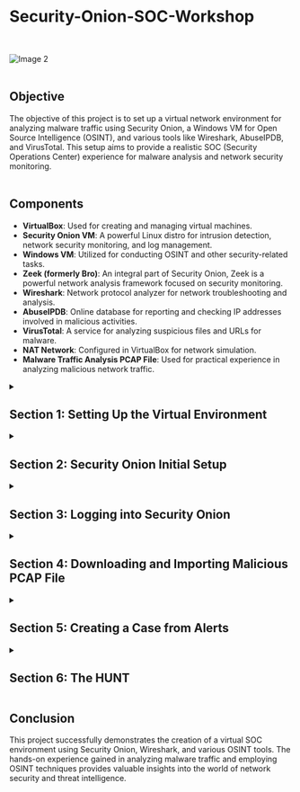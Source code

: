 # Security-Onion-SOC-Workshop
<br>

  ![Image 2](https://i.imgur.com/mObZonw.png)
<br><br>

## Objective

The objective of this project is to set up a virtual network environment for analyzing malware traffic using Security Onion, a Windows VM for Open Source Intelligence (OSINT), and various tools like Wireshark, AbuseIPDB, and VirusTotal. This setup aims to provide a realistic SOC (Security Operations Center) experience for malware analysis and network security monitoring. <br><br>

## Components

- **VirtualBox**: Used for creating and managing virtual machines.
- **Security Onion VM**: A powerful Linux distro for intrusion detection, network security monitoring, and log management.
- **Windows VM**: Utilized for conducting OSINT and other security-related tasks.
- **Zeek (formerly Bro)**: An integral part of Security Onion, Zeek is a powerful network analysis framework focused on security monitoring.
- **Wireshark**: Network protocol analyzer for network troubleshooting and analysis.
- **AbuseIPDB**: Online database for reporting and checking IP addresses involved in malicious activities.
- **VirusTotal**: A service for analyzing suspicious files and URLs for malware.
- **NAT Network**: Configured in VirtualBox for network simulation.
- **Malware Traffic Analysis PCAP File**: Used for practical experience in analyzing malicious network traffic.

<details>
  <summary><h2><b>Section 1: Setting Up the Virtual Environment</b></h2></summary>
  This section will guide us through the setup of our virtual environment using VirtualBox. We'll configure a NAT network and install two virtual machines – one for Security Onion and another for a Windows environment to facilitate OSINT and to access the Security Onion web interface. <br><br>

  - **Step 1: Download Security Onion ISO File**:  
    Begin by downloading the Security Onion ISO file from the official Security Onion GitHub page. This ISO file will be used to install Security Onion on our virtual machine.
    
  ![Image 2](https://i.imgur.com/uookvCd.png)
    <br><br>
    
  - **Step 2: Create a New Virtual Machine in VirtualBox for Security Onion**:  
    Next, we'll set up a new virtual machine in VirtualBox specifically for Security Onion.
    - Allocate the following resources:
      - Base Memory: Approximately 8 GB
      - Processors: 3 cores
      - Hard Disk Storage: 200 GB
    
  ![Image 2](https://i.imgur.com/KQ3TE5g.png)
    <br><br>
    
  ![Image 2](https://i.imgur.com/JZIiCYe.png)
    <br><br>
    
  ![Image 2](https://i.imgur.com/FYk1M4y.png)
    <br><br>
       
  - **Step 3: Create a New Windows VM**:  
    We also need a Windows virtual machine for OSINT activities and to access the Security Onion web interface.
    - Allocate the following resources:
      - Base Memory: Approximately 8 GB
      - Processors: 3 cores
      - Hard Disk Storage: 50 GB
    <br><br>

  - **Step 4: Create a NAT Network in VirtualBox**:  
    To allow both VMs to communicate with each other and the internet, we’ll create a NAT Network in VirtualBox.
    - Navigate to 'File' > 'Tools'
    - Click on 'Network Manager'
    - Click on NAT Networks and configure with the following settings:
      - Name: NatNetwork
      - IPv4 Prefix: 10.2.22.0/24

  ![Image 2](https://i.imgur.com/EseCdCy.png)
    <br><br>
    
  ![Image 2](https://i.imgur.com/oqxJmkH.png)
    <br><br>

  - **Step 5: Configure Network Settings for Both VMs**:  
    Finally, assign both VMs to our newly created NAT Network.
    - For each VM, go to 'Settings' > 'Network'
    - Under 'Attached to:', select 'NAT Network'
    - Choose 'NatNetwork' from the dropdown menu
<br>

  ![Image 2](https://i.imgur.com/c89c24P.png)
<br><br>

  Great! We've successfully created our virtual network environment and set up the virtual machines necessary for this workshop. This foundational step is critical for our subsequent activities in network security monitoring and analysis with Security Onion.

</details>

<details>
  <summary><h2><b>Section 2: Security Onion Initial Setup</b></h2></summary>
  Lets setup up and configure our Security Onion (NSM) Network Security Monitoring solution<br><br>

  - **Step 1: Boot up Security Onion VM**:  
    - Set our Administrator username: streetrack
    - Set password: *********
      
  ![Image 2](https://i.imgur.com/lCRnaTj.png)
<br><br>

  - **Step 2: Set and choose the following configurations**:  
      
  ![Image 2](https://i.imgur.com/TKUtGex.png)
<br><br>
  ![Image 2](https://i.imgur.com/ZTWYOSZ.png)
<br><br>
  ![Image 2](https://i.imgur.com/cnPWynd.png)
<br><br>
  ![Image 2](https://i.imgur.com/IM6XvNY.png)
<br><br>
  ![Image 2](https://i.imgur.com/3k3ZteC.png)
<br><br>
  ![Image 2](https://i.imgur.com/cMBPrI3.png)
<br><br>
  ![Image 2](https://i.imgur.com/qhZ5MSs.png)
<br><br>
  ![Image 2](https://i.imgur.com/hdhMJpb.png)
<br><br>
  ![Image 2](https://i.imgur.com/ykd87qv.png)
<br><br>
  ![Image 2](https://i.imgur.com/3lWnzWx.png)
<br><br>
  ![Image 2](https://i.imgur.com/cYwjsis.png)
<br><br>
  ![Image 2](https://i.imgur.com/gpxr3Ev.png)
<br><br>
  ![Image 2](https://i.imgur.com/FEbvbPy.png)
<br><br>
  ![Image 2](https://i.imgur.com/MIuG3Md.png)
<br><br>
  ![Image 2](https://i.imgur.com/F59aOvX.png)
<br><br>
  ![Image 2](https://i.imgur.com/KOWgLZu.png)
<br><br>
  ![Image 2](https://i.imgur.com/vljPmFG.png)
<br><br>
  ![Image 2](https://i.imgur.com/7zsfomx.png)
<br><br>
  ![Image 2](https://i.imgur.com/RENFe9F.png)
<br><br>
  ![Image 2](https://i.imgur.com/0A7CbRk.png)
<br><br>
  ![Image 2](https://i.imgur.com/aJMIVel.png)
<br><br>
  
  Awesome! We've completed the set up of our Security Onion Server!<br>
  In order to access the web interface of Security Onion, we'll use the following:<br>
    - Website: https://10.2.22.20<br>
    - Username: streetrack@homelab.com<br>
    - Password: ***********

</details>

<details>
  <summary><h2><b>Section 3: Logging into Security Onion</b></h2></summary>
  In this section, we will go over the steps to log into our SIEM, Security Onion. This process is crucial for accessing the powerful suite of tools that Security Onion provides for network security monitoring and analysis. <br><br>

  - **Step 1: Confirm Security Onion Services**:
    - Within our Security Onion VM, it’s important to first ensure that all necessary services are operational. Run the following command to see if the services are up and running. This step confirms that the system is ready for use.<br><br>
      - ```bash
        sudo so-status
        ```
<br>
 
  ![Image 2](https://i.imgur.com/nYKCBlT.png)
<br><br>

  - **Step 2: Start The Windows VM and Navigate to Security Onion**:  
    - Once we've confirmed that the services in the Security Onion VM are active, proceed to the Windows VM. This VM will be used to access the Security Onion web interface.
    - Start by minimizing the Security Onion VM.
    - Boot up the Windows VM.
    - Open a web browser on the Windows VM and navigate to the Security Onion's IP address (in this case, 10.2.22.20).
    - Click on 'Advanced' if prompted by the browser, and then 'Proceed to 10.2.22.20' to bypass any security warnings. These warnings are typical when accessing local network services.
    <br><br>
  
  ![Image 2](https://i.imgur.com/ko1ARJD.png)
<br><br>

  - **Step 3: Log In to Security Onion**:  
    - Upon reaching the Security Onion login page, enter the credentials we have previously set up. It’s crucial to remember these credentials as they provide access to our SOC's central monitoring system.
      - Username: streetrack@homelab.com
      - Password: **********
    - Successfully logging in will grant us access to the dashboard and various tools provided by Security Onion, marking the beginning of our security monitoring activities.
    <br><br>
  
  ![Image 2](https://i.imgur.com/BkDzo42.png)
<br><br>
  
  ![Image 2](https://i.imgur.com/SIPNXLH.png)
<br><br>

  Congratulations! We have successfully logged into Security Onion. This is a significant step in starting our journey into network security monitoring and analysis. The Security Onion interface is where we will spend most of our time analyzing network traffic, investigating alerts, and honing our cybersecurity skills. 

</details>

<details>
  <summary><h2><b>Section 4: Downloading and Importing Malicious PCAP File</b></h2></summary>
  In this section, we will focus on acquiring and importing a malicious pcap file into Security Onion. This is a crucial step for practicing network traffic analysis and threat hunting. <br><br>

  - **Step 1: SSH into Security Onion from Windows VM**:  
    - Start by opening a PowerShell window in the Windows VM.
    - Use SSH to connect to the Security Onion VM with our username and password<br><br>
      - ```bash
        ssh streetrack@10.2.22.20
        ```
        
  ![Image 2](https://i.imgur.com/4QauvKf.png)
<br><br>

  - **Step 2: Create a Temporary Folder in Security Onion**:  
    - Once logged in, we'll run 'ls' to take note of where we're at
    - Create a temporary directory(temp) where the pcap file will be downloaded.
    - Navigate into our temp directory<br><br>
      - ```bash
        ls
        ```
      - ```bash
        mkdir temp
        ```
      - ```bash
        cd temp
        ```
        
    ![Image 2](https://i.imgur.com/7BdYAmv.png)
<br><br>

  - **Step 3: Navigate to Malware-Traffic-Analysis.net on Windows VM**:  
    - On the Windows VM, open a web browser and go to [Malware-Traffic-Analysis.net](https://www.malware-traffic-analysis.net/).
    - Under Traffic Analysis Exercises, click on 'Click Here' for Training exercises to analyze pcap files of network traffic
    - We'll then choose '2022-01-07 Traffic analysis exercise - Spoonwatch'<br>
    - Right-click on the the pcap link and choose 'Copy Link Address'
    
    ![Image 2](https://i.imgur.com/bAA7QG3.png)
<br><br>

    ![Image 2](https://i.imgur.com/ZBBzY5o.png)
<br><br>

    ![Image 2](https://i.imgur.com/cODFyaz.png)
<br><br>
    
  - **Step 4: Download the PCAP File Using Wget in PowerShell**:
    - Switch back to the PowerShell SSH session connected to Security Onion.
    - Use the `wget` command and paste the copied link address to download the file<br><br>
      - ```bash
        wget https://www.malware-traffic-analysis.net/2022/01/07/2022-01-07-traffic-analysis-exercise.pcap.zip
        ```
    ![Image 2](https://i.imgur.com/BSsooKQ.png)
<br><br>
    
  - **Step 5: Unzip the PCAP File**:
    - The zipped pcap file requires a password to unzip. The password is: infected
    - Use the following command to unzip the pcap file:<br><br>
      - ```bash
        unzip 2022-01-07-traffic-analysis-exercise.pcap.zip
        ```
    ![Image 2](https://i.imgur.com/ME0M40y.png)
<br><br>

  - **Step 6: Import the PCAP into Security Onion**:  
    - Now, we'll import the pcap file into Security Onion for analysis.
    - The following command will import the pcap:<br><br>
      - ```bash
        sudo so-import-pcap 2022-01-07-traffic-analysis-exercise.pcap
        ```
    ![Image 2](https://i.imgur.com/C0BuQrR.png)
<br><br

  Lets GO! We've successfully downloaded and imported the malicious pcap file into Security Onion. With the file now being analyzed by Suricata and Zeek, we can dive into network traffic analysis and threat hunting, gaining hands-on experience in identifying and investigating cybersecurity threats.

</details>

<details>
  <summary><h2><b>Section 5: Creating a Case from Alerts</b></h2></summary>
  This crucial phase follows the pcap import into Security Onion, where we analyze generated alerts to identify potential threats. The goal is to escalate noteworthy alerts into cases for a detailed investigation. This section walks through fine-tuning the date and time settings to isolate the events within our pcap timeframe and how to create cases for our investigation. <br><br>

  - **Step 1: Adjust Date and Time Filters**:  
    - On the Security Onion Dashboard or Alerts page, locate the time filter usually found at the top right corner.
    - We'll set the filter to encompass the entire month of January 2022, ensuring that all events from our pcap are included in the view. This step is critical as it frames our analysis within the correct scope.
      
    ![Image 2](https://i.imgur.com/063F51n.png)
<br><br>

  - **Step 2: Review and Escalate Alerts**:  
    - Here we'll examine the list of alerts, paying special attention to the following attributes:
      - **Count**: The frequency of the alert occurrence.
      - **Rule Name**: Which rule was triggered to raise the alert.
      - **Event Module**: The module (such as Suricata) that detected the alert.
      - **Severity**: The potential impact of the alert, indicating urgency.<br><br>
    - For this exercise, we’ll focus on the most prominent alert, indicated by the highest count and severity. To escalate, click the blue icon to the left of the alert and select 'Escalate to new case'
    
    ![Image 3](https://i.imgur.com/lwiBWwt.png)
<br><br>
    ![Image 3](https://i.imgur.com/LiYonOG.png)
<br><br>

  - **Step 3: Assign and Update Case Status**:  
    - With the case created, it's time to take ownership. Click on the binoculars icon to open the case, then select our username from the 'Assignee' dropdown
    - Set the case status to 'In Progress'. This label signals that we have begun investigating the case, a proactive step in the incident response workflow
    
    ![Image 2](https://i.imgur.com/Vu1E5zI.png)
<br><br>
    ![Image 3](https://i.imgur.com/jtOip0E.png)
<br><br>

  Excellent! We have successfully identified a critical alert and initiated a case for it. Documenting and assigning the case is pivotal, as it formalizes our response to the incident. Next, we'll embark on "THE HUNT," where we'll analyze the case details, searching for the tell-tale signs of a cybersecurity threat and piecing together the narrative of the attack.

</details>

<details>
  <summary><h2><b>Section 6: The HUNT</b></h2></summary>

  <details>
  <summary><h3><b>Subsection 6.1: Initiating The Hunt</b></h3></summary>
  
  - **Starting The Hunt**:
    - To initiate the hunt, we navigate to the 'Cases' section within Security Onion to review the incidents.
    - We'll select the 'MALWARE Oski Stealer HTTP POST Pattern' alert and choose the 'Hunt' option. This action allows us to explore further details about the triggered rule and the events associated with it, setting the stage for a deeper investigation.
    
    ![Image 3](https://i.imgur.com/QtEUyBG.png)
<br><br>
  
  - **Observing IP Addresses**:
    - Upon reviewing the detailed events, we take note of the IP addresses associated with the alert. In this case, the local IP `192.168.1.216` has made an HTTP POST request to the external IP `2.56.57.108`. This signifies outbound communication from our network to a potential external threat actor, which requires further examination.
   
    ![Image 3](https://i.imgur.com/jh879C6.png)
<br><br>

  - **IP Reputation Check with AbuseIPDB**:
    - A crucial step in threat hunting is to assess the reputation of the external IP addresses involved. A visit to AbuseIPDB reveals past reports of malicious activities associated with `2.56.57.108`<br><br>
    - We can see that the IP has been listed for various categories of abuse including SMTP brute-force attempts and email spam. This information suggests a pattern of negative behavior associated with the IP.
  
    ![Image 3](https://i.imgur.com/Gpzi8tS.png)
<br><br>

  - **VirusTotal Search**:
    - Next, we'll query VirusTotal for any records related to `2.56.57.108`. This check can show if the IP has been flagged for malicious activities, linking it to known malware campaigns or other suspicious actions.
    
    ![Image 3](https://i.imgur.com/84FM12R.png)
<br><br>

  - **VirusTotal Detection Details**:
    - The details from VirusTotal offer a deeper look at what specific threats the IP has been associated with. This section often lists detections by various security vendors, confirming the IP's involvement in malicious activities.<br><br>
    - The external IP `2.56.57.108` checked on VirusTotal is marked as malicious by multiple security vendors. This underlines the threat it poses, confirming suspicions from our Security Onion alerts.

    ![Image 3](https://i.imgur.com/i3nQqWa.png)
<br><br>

  - **VirusTotal Details Analysis**:
    - When we click on the Details section of the report we can see other information associated with the IP<br><br>
    - Now scroll down and we notice that the IP `2.56.57.108` has been reported in the MalwareBazaar Database along with other threat intelligence feeds
  
    ![Image 3](https://i.imgur.com/xZQX678.png)
<br><br>

    ![Image 3](https://i.imgur.com/mV6SHn9.png)
<br><br>
  
  In this section, we looked into the suspicious IP `2.56.57.108` from our alert. Tools like AbuseIPDB told us this IP was used for brute-force attacks and email spam. VirusTotal also showed us this IP is a known source of malware.  This information sets a foundation for deeper analysis, as we now have evidence linking this IP to potential security threats.
  
  </details>
    
</details>








## __Conclusion__

This project successfully demonstrates the creation of a virtual SOC environment using Security Onion, Wireshark, and various OSINT tools. The hands-on experience gained in analyzing malware traffic and employing OSINT techniques provides valuable insights into the world of network security and threat intelligence.

</details>




